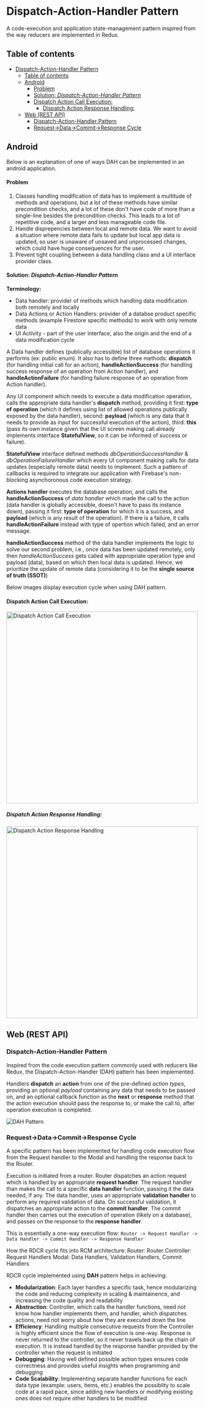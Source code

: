 # Dispatch-Action-Handler Pattern

A code-execution and application state-management pattern inspired from the way reducers are implemented in Redux.

## Table of contents

- [Dispatch-Action-Handler Pattern](#dispatch-action-handler-pattern)
  - [Table of contents](#table-of-contents)
  - [Android](#android)
      - [Problem](#problem)
      - [Solution: _Dispatch-Action-Handler Pattern_](#solution-dispatch-action-handler-pattern)
      - [Dispatch Action Call Execution:](#dispatch-action-call-execution)
        - [Dispatch Action Response Handling:](#dispatch-action-response-handling)
  - [Web (REST API)](#web-rest-api)
    - [Dispatch-Action-Handler Pattern](#dispatch-action-handler-pattern-1)
    - [Request->Data->Commit->Response Cycle](#request-data-commit-response-cycle)

## Android

Below is an explanation of one of ways DAH can be implemented in an android application.

#### Problem

1. Classes handling modification of data has to implement a multitude of methods and operations, but a lot of these methods have similar precondition checks, and a lot of these don't have code of more than a single-line besides the precondition checks. This leads to a lot of repetitive code, and a larger and less manageable code file.
2. Handle disprepencies between local and remote data. We want to avoid a situation where remote data fails to update but local app data is updated, so user is unaware of unsaved and unprocessed changes, which could have huge consequences for the user.
3. Prevent tight coupling between a data handling class and a UI interface provider class.

#### Solution: _Dispatch-Action-Handler Pattern_

**Terminology:**

- Data handler: provider of methods which handling data modification both remotely and locally
- Data Actions or Action Handlers: provider of a databse product specific methods (example Firestore specific methods) to work with only remote data
- UI Activity - part of the user interface, also the origin and the end of a data modification cycle

A Data handler defines (publically accessible) list of database operations it performs (ex: public enum). It also has to define three methods: **dispatch** (for handling initial call for an action), **handleActionSuccess** (for handling success response of an operation from Action handler), and **handleActionFailure** (for handling failure response of an operation from Action handler).

Any UI component which needs to execute a data modification operation, calls the appropriate data handler's **dispatch** method, providing it first: **type of operation** (which it defines using list of allowed operations publically exposed by the data handler), second: **payload** (which is any data that it needs to provide as input for successful execution of the action), third: **this** (pass its own instance given that the UI screen making call already implements interface **StatefulView**, so it can be informed of success or failure).

**StatefulView** interface defined methods _dbOperationSuccessHandler_ & _dbOperationFailureHandler_ which every UI component making calls for data updates (especially remote data) needs to implement. Such a pattern of callbacks is required to integrate our application with Firebase's non-blocking asynchoronous code execution strategy.

**Actions handler** executes the database operation, and calls the **handleActionSuccess** of _data handler_ which made the call to the action (data handler is globally accessible, doesn't have to pass its instance down), passing it first: **type of operation** for which it is a success, and **payload** (which is any result of the operation). If there is a failure, it calls **handleActionFailure** instead with type of opertion which failed, and an error message.

**handleActionSuccess** method of the data handler implements the logic to solve our second problem, i.e., once data has been updated remotely, only then _handleActionSuccess_ gets called with appropriate operation type and payload (data), based on which then local data is updated. Hence, we prioritize the update of remote data (considering it to be the **single source of truth (SSOT)**)

Below images display execution cycle when using DAH pattern.

#### Dispatch Action Call Execution:

<img src="https://docs.google.com/drawings/d/e/2PACX-1vQLi-nnOXPIEWBanxijBuXaaJjW-TKR8-DiG6xtLyRztvnZyNbVe41pwLobkEO6SMuUlt-oVcit1RWm/pub?w=1440&amp;h=1080" alt="Dispatch Action Call Execution" width="500"/>

##### Dispatch Action Response Handling:

<img src="https://docs.google.com/drawings/d/e/2PACX-1vRpGCc2T-jvPLcs52VotdXkJwOT-ku7l0sT6xLC_hlJg7QUL-9xXpe8W1NiBTd1UcRl3AGTyxGFk3pQ/pub?w=1440&amp;h=1080" alt="Dispatch Action Response Handling" width="500">

## Web (REST API)

### Dispatch-Action-Handler Pattern

Inspired from the code execution pattern commonly used with reducers like Redux, the Dispatch-Action-Handler (DAH) pattern has been implemented.

Handlers **dispatch** an **action** from one of the pre-defined _action types_, providing an optional _payload_ containing any data that needs to be passed on, and an optional callback function as the **next** or **response** method that the action execution should pass the response to, or make the call to, after operation execution is completed.

![DAH Pattern](https://i.ibb.co/4J3bGHL/A1-C3-A8-D3-F373-4-EC2-8-C11-E7-C070345-CC5.jpg)

### Request->Data->Commit->Response Cycle

A specific pattern has been implemented for handling code execution flow from the Request handler to the Modal and handling the response back to the Router.

Execution is initiated from a router. Router dispatches an action request which is handled by an appropriate **request handler**. The request handler than makes the call to a specific **data handler** function, passing it the data needed, if any. The data handler, uses an appropriate **validation handler** to perform any required validation of data. On successful validation, it dispatches an appropriate action to the **commit handler**. The commit handler then carries out the execution of operation (likely on a database), and passes on the response to the **response handler**.

This is essentially a one-way execution flow: `Router -> Request Handler -> Data Handler -> Commit Handler -> Response Handler`

How the RDCR cycle fits into RCM architecture:
Router: Router
Controller: Request Handlers
Modal: Data Handlers, Validation Handlers, Commit Handlers

RDCR cycle implemented using **DAH** pattern helps in achieving:

- **Modularization**: Each layer handles a specific task, hence modularizing the code and reducing complexity in scaling & maintainence, and increasing the code quality and readability
- **Abstraction**: Controller, which calls the handler functions, need not know how handler implements them, and handler, which dispatches actions, need not worry about how they are executed down the line
- **Efficiency**: Handling multiple consecutive requests from the Controller is highly efficient since the flow of execution is one-way. Response is never returned to the controller, so it never travels back up the chain of execution. It is instead handled by the response handler provided by the controller when the request is initiated
- **Debugging**: Having well defined possible action types ensures code correctness and provides useful insights when programming and debugging
- **Code Scalability**: Implementing separate handler functions for each data type (example: users, items, etc.) enables the possiblity to scale code at a rapid pace, since adding new handlers or modifying existing ones does not require other handlers to be modified

